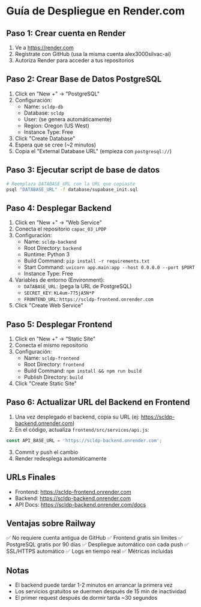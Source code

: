 # Guía de Despliegue en Render.com

## Paso 1: Crear cuenta en Render
1. Ve a https://render.com
2. Regístrate con GitHub (usa la misma cuenta alex3000silvac-ai)
3. Autoriza Render para acceder a tus repositorios

## Paso 2: Crear Base de Datos PostgreSQL
1. Click en "New +" → "PostgreSQL"
2. Configuración:
   - Name: `scldp-db`
   - Database: `scldp`
   - User: (se genera automáticamente)
   - Region: Oregon (US West)
   - Instance Type: Free
3. Click "Create Database"
4. Espera que se cree (~2 minutos)
5. Copia el "External Database URL" (empieza con `postgresql://`)

## Paso 3: Ejecutar script de base de datos
```bash
# Reemplaza DATABASE_URL con la URL que copiaste
psql "DATABASE_URL" -f database/supabase_init.sql
```

## Paso 4: Desplegar Backend
1. Click en "New +" → "Web Service"
2. Conecta el repositorio `capac_03_LPDP`
3. Configuración:
   - Name: `scldp-backend`
   - Root Directory: `backend`
   - Runtime: Python 3
   - Build Command: `pip install -r requirements.txt`
   - Start Command: `uvicorn app.main:app --host 0.0.0.0 --port $PORT`
   - Instance Type: Free
4. Variables de entorno (Environment):
   - `DATABASE_URL`: (pega la URL de PostgreSQL)
   - `SECRET_KEY`: `KL4um-775jA5N*P`
   - `FRONTEND_URL`: `https://scldp-frontend.onrender.com`
5. Click "Create Web Service"

## Paso 5: Desplegar Frontend
1. Click en "New +" → "Static Site"
2. Conecta el mismo repositorio
3. Configuración:
   - Name: `scldp-frontend`
   - Root Directory: `frontend`
   - Build Command: `npm install && npm run build`
   - Publish Directory: `build`
4. Click "Create Static Site"

## Paso 6: Actualizar URL del Backend en Frontend
1. Una vez desplegado el backend, copia su URL (ej: https://scldp-backend.onrender.com)
2. En el código, actualiza `frontend/src/services/api.js`:
```javascript
const API_BASE_URL = 'https://scldp-backend.onrender.com';
```
3. Commit y push el cambio
4. Render redesplega automáticamente

## URLs Finales
- Frontend: https://scldp-frontend.onrender.com
- Backend: https://scldp-backend.onrender.com
- API Docs: https://scldp-backend.onrender.com/docs

## Ventajas sobre Railway
✅ No requiere cuenta antigua de GitHub
✅ Frontend gratis sin límites
✅ PostgreSQL gratis por 90 días
✅ Despliegue automático con cada push
✅ SSL/HTTPS automático
✅ Logs en tiempo real
✅ Métricas incluidas

## Notas
- El backend puede tardar 1-2 minutos en arrancar la primera vez
- Los servicios gratuitos se duermen después de 15 min de inactividad
- El primer request después de dormir tarda ~30 segundos